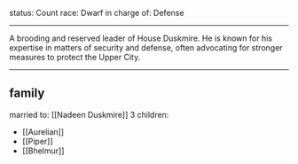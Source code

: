status: Count
race: Dwarf
in charge of: Defense

---

A brooding and reserved leader of House Duskmire. He is known for his expertise in matters of security and defense, often advocating for stronger measures to protect the Upper City.

---

## family

married to: [[Nadeen Duskmire]]
3 children:
- [[Aurelian]]
- [[Piper]]
- [[Bhelmur]]